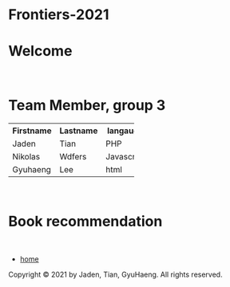 # Frontiers-2021
<!DOCTYPE html>
<html lang="en">
  <head>
    <meta http-equiv="content-type" content="text/html; charset=UTF-8">
    <title>project webpage</title>
    <meta http-equiv="Content-Style-Type" content="text/css">
    <meta name="generator" content="thesitewizard.com's Layout Wizard 3.0.1">
    <meta name="viewport" content="width=device-width, initial-scale=1">
    <link rel="stylesheet" type="text/css" media="all" href="styles.css">
    <link type="text/css" rel="stylesheet" href="tswnavbar.css">
  </head>
  <body>
    <div id="tswcontainer">
      <div id="tswheader"> <!-- start of header section: insert your logo, etc, here -->
        <h1>Welcome</h1>
        <p>&nbsp;</p>
        <!-- end of header section: insert your logo, etc, above this line --> </div>
      <div id="tswcontent">
        <div id="tswcontproper">
          <!-- start of content column: insert your content here -->
          <h1>Team Member, group 3</h1>
          <table style="width:50%">
            <tbody>
              <tr>
                <th>Firstname</th>
                <th>Lastname</th>
                <th>langauge</th>
              </tr>
              <tr>
                <td>Jaden</td>
                <td>Tian</td>
                <td>PHP</td>
              </tr>
              <tr>
                <td>Nikolas</td>
                <td>Wdfers</td>
                <td>Javascript</td>
              </tr>
              <tr>
                <td>Gyuhaeng</td>
                <td>Lee</td>
                <td>html</td>
              </tr>
            </tbody>
          </table>
          <p>&nbsp;</p>
          <h1> Book recommendation</h1>
          <p> </p>
          <!-- end of content column: put your content above this line --> </div>
      </div>
      <div id="tswsidecol">
        <div id="tswsideproper">
          <!-- start of side column: insert your navigation menu, etc, here -->
          <p><br>
          </p>
          <div id="tswcssbuttons">
            <ul>
              <li><a href="https://users.wpi.edu/%7Eglee2/">home</a></li>
            </ul>
          </div>
          <p> </p>
          <!-- end of side column: put your navigation menu, etc, above this line -->
        </div>
      </div>
      <div style="clear: both;"></div>
      <div id="tswfooter">
        <!-- start of footer section: insert your copyright notice, etc, here -->
        <p>Copyright © 2021 by Jaden, Tian, GyuHaeng. All rights reserved.</p>
        <!-- end of footer section: insert your copyright notice, etc, above this line -->
      </div>
    </div>
  </body>
</html>
